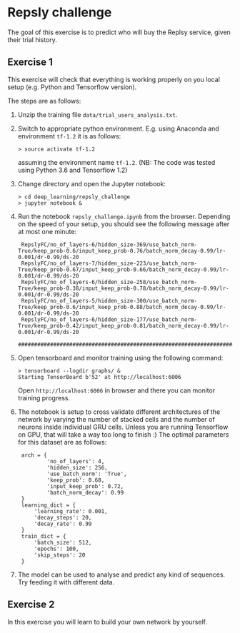 # Repsly challenge

The goal of this exercise is to predict who will buy the Replsy service, given their trial history.

## Exercise 1

This exercise will check that everything is working properly on you local setup (e.g. Python and Tensorflow version).

The steps are as follows:

1. Unzip the training file `data/trial_users_analysis.txt`.

2. Switch to appropriate python environment. E.g. using Anaconda and environment `tf-1.2` it is as follows:

   ```
   > source activate tf-1.2
   ``` 
   
   assuming the environment name `tf-1.2`. (NB: The code was tested using Python 3.6 and Tensorflow 1.2)
   
3. Change directory and open the Jupyter notebook:

    ```
    > cd deep_learning/repsly_challenge
    > jupyter notebook & 
    ``` 

4. Run the notebook `repsly_challenge.ipynb` from the browser. Depending on the speed of your setup, you should see the following message after
   at most one minute:
   
   ```
    RepslyFC/no_of_layers-6/hidden_size-369/use_batch_norm-True/keep_prob-0.6/input_keep_prob-0.76/batch_norm_decay-0.99/lr-0.001/dr-0.99/ds-20
    RepslyFC/no_of_layers-7/hidden_size-223/use_batch_norm-True/keep_prob-0.67/input_keep_prob-0.66/batch_norm_decay-0.99/lr-0.001/dr-0.99/ds-20
    RepslyFC/no_of_layers-6/hidden_size-258/use_batch_norm-True/keep_prob-0.38/input_keep_prob-0.78/batch_norm_decay-0.99/lr-0.001/dr-0.99/ds-20
    RepslyFC/no_of_layers-5/hidden_size-300/use_batch_norm-True/keep_prob-0.6/input_keep_prob-0.88/batch_norm_decay-0.99/lr-0.001/dr-0.99/ds-20
    RepslyFC/no_of_layers-6/hidden_size-177/use_batch_norm-True/keep_prob-0.42/input_keep_prob-0.81/batch_norm_decay-0.99/lr-0.001/dr-0.99/ds-20
    ################################################################################
    ```

5. Open tensorboard and monitor training using the following command:

   ```
   > tensorboard --logdir graphs/ &
   Starting TensorBoard b'52' at http://localhost:6006
   ```
   Open `http://localhost:6006` in browser and there you can monitor training progress.
   
6. The notebook is setup to cross validate different architectures of the network by varying the number of stacked cells
   and the number of neurons inside individual GRU cells. Unless you are running Tensorflow on GPU, that will take a way
   too long to finish :) The optimal parameters for this dataset are as follows:
   
   ```
    arch = {
            'no_of_layers': 4,
            'hidden_size': 256,
            'use_batch_norm': 'True',
            'keep_prob': 0.68,
            'input_keep_prob': 0.72,
            'batch_norm_decay': 0.99
    }
    learning_dict = {
        'learning_rate': 0.001,
        'decay_steps': 20,
        'decay_rate': 0.99
    }
    train_dict = {
        'batch_size': 512,
        'epochs': 100,
        'skip_steps': 20
    }
   ```
    
7. The model can be used to analyse and predict any kind of sequences. Try feeding it with different data.

## Exercise 2

In this exercise you will learn to build your own network by yourself.

